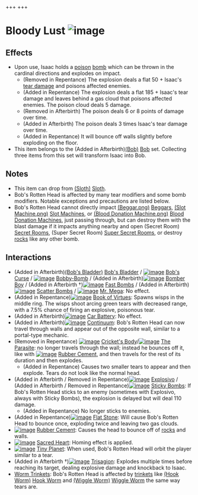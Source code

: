 +++
+++

 # Bloody Lust ![image](/image/Bloody_Lust.png) 


Effects
---------


* Upon use, Isaac holds a [poison](/wiki/Status_Effects#Poison "Status Effects") [bomb](/wiki/Bomb "Bomb") which can be thrown in the cardinal directions and explodes on impact.
	+ (Removed in Repentance) The explosion deals a flat 50 + Isaac's [tear damage](/wiki/Damage "Damage") and poisons affected enemies.
	+ (Added in Repentance) The explosion deals a flat 185 + Isaac's tear damage and leaves behind a gas cloud that poisons affected enemies. The poison cloud deals 5 damage.
	+ (Removed in Afterbirth) The poison deals 6 or 8 points of damage over time.
	+ (Added in Afterbirth) The poison deals 3 times Isaac's tear damage over time.
	+ (Added in Repentance) It will bounce off walls slightly before exploding on the floor.
* This item belongs to the (Added in Afterbirth)[(Bob)](/wiki/Bob "Bob") [Bob](/wiki/Bob "Bob") set. Collecting three items from this set will transform Isaac into Bob.


Notes
-------


* This item can drop from [(Sloth)](/wiki/Sloth "Sloth") [Sloth](/wiki/Sloth "Sloth").
* Bob's Rotten Head is affected by many tear modifiers and some bomb modifiers. Notable exceptions and precautions are listed below.
* Bob's Rotten Head cannot directly impact [(Beggar.png)](https://static.wikia.nocookie.net/bindingofisaacre_gamepedia/images/f/fa/Beggar.png/revision/latest?cb=20210821090921) [Beggars](/wiki/Beggar#Beggar "Beggar"), [(Slot Machine.png)](https://static.wikia.nocookie.net/bindingofisaacre_gamepedia/images/f/fe/Slot_Machine.png/revision/latest?cb=20210825012434) [Slot Machines](/wiki/Machines#Slot_Machine "Machines"), or [(Blood Donation Machine.png)](https://static.wikia.nocookie.net/bindingofisaacre_gamepedia/images/6/6e/Blood_Donation_Machine.png/revision/latest?cb=20210821075842) [Blood Donation Machines](/wiki/Machines#Blood_Donation_Machine "Machines"), just passing through, but can destroy them with the blast damage if it impacts anything nearby and open (Secret Room) [Secret Rooms](/wiki/Secret_Room "Secret Room"), (Super Secret Room) [Super Secret Rooms](/wiki/Super_Secret_Room "Super Secret Room"), or destroy [rocks](/wiki/Rocks "Rocks") like any other bomb.


Interactions
--------------


* (Added in Afterbirth)[(Bob's Bladder)](/wiki/Bob%27s_Bladder "Bob's Bladder") [Bob's Bladder](/wiki/Bob%27s_Bladder "Bob's Bladder") / [![image](/image/Bob%27s_Curse.png)](/wiki/Bob%27s_Curse "Bob's Curse") [Bob's Curse](/wiki/Bob%27s_Curse "Bob's Curse") / [![image](/image/Bobby-Bomb.png)](/wiki/Bobby-Bomb "Bobby-Bomb") [Bobby-Bomb](/wiki/Bobby-Bomb "Bobby-Bomb") / (Added in Afterbirth)[![image](/image/Bomber_Boy.png)](/wiki/Bomber_Boy "Bomber Boy") [Bomber Boy](/wiki/Bomber_Boy "Bomber Boy") / (Added in Afterbirth †)[![image](/image/Fast_Bombs.png)](/wiki/Fast_Bombs "Fast Bombs") [Fast Bombs](/wiki/Fast_Bombs "Fast Bombs") / (Added in Afterbirth)[![image](/image/Scatter_Bombs.png)](/wiki/Scatter_Bombs "Scatter Bombs") [Scatter Bombs](/wiki/Scatter_Bombs "Scatter Bombs") / [![image](/image/Mr._Mega.png)](/wiki/Mr._Mega "Mr. Mega") [Mr. Mega](/wiki/Mr._Mega "Mr. Mega"): No effect.
* (Added in Repentance)[![image](/image/Book_of_Virtues.png)](/wiki/Book_of_Virtues "Book of Virtues") [Book of Virtues](/wiki/Book_of_Virtues "Book of Virtues"): Spawns wisps in the middle ring. The wisps shoot arcing green tears with decreased range, with a 7.5% chance of firing an explosive, poisonous tear.
* (Added in Afterbirth)[![image](/image/Car_Battery.png)](/wiki/Car_Battery "Car Battery") [Car Battery](/wiki/Car_Battery "Car Battery"): No effect.
* (Added in Afterbirth)[![image](/image/Continuum.png)](/wiki/Continuum "Continuum") [Continuum](/wiki/Continuum "Continuum"): Bob's Rotten Head can now travel through walls and appear out of the opposite wall, similar to a portal-type mechanic.
* (Removed in Repentance) [![image](/image/Cricket%27s_Body.png)](/wiki/Cricket%27s_Body "Cricket's Body") [Cricket's Body](/wiki/Cricket%27s_Body "Cricket's Body")/[![image](/image/The_Parasite.png)](/wiki/The_Parasite "The Parasite") [The Parasite](/wiki/The_Parasite "The Parasite"): no longer travels through the wall; instead he bounces off it, like with [![image](/image/Rubber_Cement.png)](/wiki/Rubber_Cement "Rubber Cement") [Rubber Cement](/wiki/Rubber_Cement "Rubber Cement"), and then travels for the rest of its duration and then explodes.
	+ (Added in Repentance) Causes two smaller tears to appear and then explode. Tears do not look like the normal head.
* (Added in Afterbirth / Removed in Repentance)[![image](/image/Explosivo.png)](/wiki/Explosivo "Explosivo") [Explosivo](/wiki/Explosivo "Explosivo") / (Added in Afterbirth / Removed in Repentance)[![image](/image/Sticky_Bombs.png)](/wiki/Sticky_Bombs "Sticky Bombs") [Sticky Bombs](/wiki/Sticky_Bombs "Sticky Bombs"): If Bob's Rotten Head sticks to an enemy (sometimes with Explosivo, always with Sticky Bombs), the explosion is delayed but will deal 110 damage.
	+ (Added in Repentance) No longer sticks to enemies.
* (Added in Repentance)[![image](/image/Flat_Stone.png)](/wiki/Flat_Stone "Flat Stone") [Flat Stone](/wiki/Flat_Stone "Flat Stone"): Will cause Bob's Rotten Head to bounce once, exploding twice and leaving two gas clouds.
* [![image](/image/Rubber_Cement.png)](/wiki/Rubber_Cement "Rubber Cement") [Rubber Cement](/wiki/Rubber_Cement "Rubber Cement"): Causes the head to bounce off of [rocks](/wiki/Rocks "Rocks") and walls.
* [![image](/image/Sacred_Heart.png)](/wiki/Sacred_Heart "Sacred Heart") [Sacred Heart](/wiki/Sacred_Heart "Sacred Heart"): Homing effect is applied.
* [![image](/image/Tiny_Planet.png)](/wiki/Tiny_Planet "Tiny Planet") [Tiny Planet](/wiki/Tiny_Planet "Tiny Planet"): When used, Bob's Rotten Head will orbit the player similar to a tear.
* (Added in Afterbirth †)[![image](/image/Trisagion.png)](/wiki/Trisagion "Trisagion") [Trisagion](/wiki/Trisagion "Trisagion"): Explodes multiple times before reaching its target, dealing explosive damage and knockback to Isaac.
* [Worm Trinkets](/wiki/Category:Worms "Category:Worms"): Bob's Rotten Head is affected by [trinkets](/wiki/Trinkets "Trinkets") like [(Hook Worm)](/wiki/Hook_Worm "Hook Worm") [Hook Worm](/wiki/Hook_Worm "Hook Worm") and [(Wiggle Worm)](/wiki/Wiggle_Worm "Wiggle Worm") [Wiggle Worm](/wiki/Wiggle_Worm "Wiggle Worm") the same way tears are.


